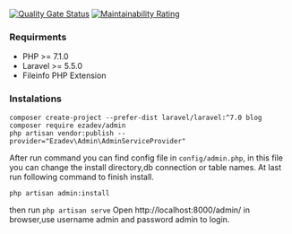 [![Quality Gate Status](https://sonarcloud.io/api/project_badges/measure?project=khairu-aqsara_ezadev-admin&metric=alert_status)](https://sonarcloud.io/summary/new_code?id=khairu-aqsara_ezadev-admin) 
[![Maintainability Rating](https://sonarcloud.io/api/project_badges/measure?project=khairu-aqsara_ezadev-admin&metric=sqale_rating)](https://sonarcloud.io/summary/new_code?id=khairu-aqsara_ezadev-admin)

### Requirments
* PHP >= 7.1.0
* Laravel >= 5.5.0
* Fileinfo PHP Extension

### Instalations

```
composer create-project --prefer-dist laravel/laravel:^7.0 blog
composer require ezadev/admin
php artisan vendor:publish --provider="Ezadev\Admin\AdminServiceProvider"
```

After run command you can find config file in `config/admin.php`, in this file you can change the install directory,db connection or table names. At last run following command to finish install.

```
php artisan admin:install
```

then run `php artisan serve` Open http://localhost:8000/admin/ in browser,use username admin and password admin to login.
